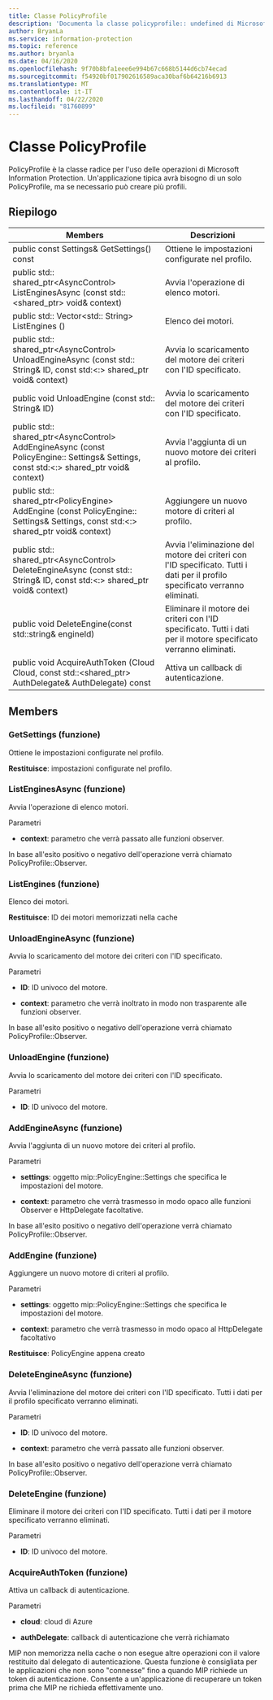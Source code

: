 ```yaml
---
title: Classe PolicyProfile
description: 'Documenta la classe policyprofile:: undefined di Microsoft Information Protection (MIP) SDK.'
author: BryanLa
ms.service: information-protection
ms.topic: reference
ms.author: bryanla
ms.date: 04/16/2020
ms.openlocfilehash: 9f70b8bfa1eee6e994b67c668b5144d6cb74ecad
ms.sourcegitcommit: f54920bf017902616589aca30baf6b64216b6913
ms.translationtype: MT
ms.contentlocale: it-IT
ms.lasthandoff: 04/22/2020
ms.locfileid: "81760899"
---
```

# <a name="class-policyprofile"></a>Classe PolicyProfile 
PolicyProfile è la classe radice per l'uso delle operazioni di Microsoft Information Protection. Un'applicazione tipica avrà bisogno di un solo PolicyProfile, ma se necessario può creare più profili.
  
## <a name="summary"></a>Riepilogo
 Members                        | Descrizioni                                
--------------------------------|---------------------------------------------
public const Settings& GetSettings() const  |  Ottiene le impostazioni configurate nel profilo.
public std:: shared_ptr\<AsyncControl\> ListEnginesAsync (const std::\<shared_ptr\> void& context)  |  Avvia l'operazione di elenco motori.
public std:: Vector\<std:: String\> ListEngines ()  |  Elenco dei motori.
public std:: shared_ptr\<AsyncControl\> UnloadEngineAsync (const std:: String& ID, const std:\<:\> shared_ptr void& context)  |  Avvia lo scaricamento del motore dei criteri con l'ID specificato.
public void UnloadEngine (const std:: String& ID)  |  Avvia lo scaricamento del motore dei criteri con l'ID specificato.
public std:: shared_ptr\<AsyncControl\> AddEngineAsync (const PolicyEngine:: Settings& Settings, const std:\<:\> shared_ptr void& context)  |  Avvia l'aggiunta di un nuovo motore dei criteri al profilo.
public std:: shared_ptr\<PolicyEngine\> AddEngine (const PolicyEngine:: Settings& Settings, const std:\<:\> shared_ptr void& context)  |  Aggiungere un nuovo motore di criteri al profilo.
public std:: shared_ptr\<AsyncControl\> DeleteEngineAsync (const std:: String& ID, const std:\<:\> shared_ptr void& context)  |  Avvia l'eliminazione del motore dei criteri con l'ID specificato. Tutti i dati per il profilo specificato verranno eliminati.
public void DeleteEngine(const std::string& engineId)  |  Eliminare il motore dei criteri con l'ID specificato. Tutti i dati per il motore specificato verranno eliminati.
public void AcquireAuthToken (Cloud Cloud, const std::\<shared_ptr\> AuthDelegate& AuthDelegate) const  |  Attiva un callback di autenticazione.
  
## <a name="members"></a>Members
  
### <a name="getsettings-function"></a>GetSettings (funzione)
Ottiene le impostazioni configurate nel profilo.

  
**Restituisce**: impostazioni configurate nel profilo.
  
### <a name="listenginesasync-function"></a>ListEnginesAsync (funzione)
Avvia l'operazione di elenco motori.

Parametri  
* **context**: parametro che verrà passato alle funzioni observer. 


In base all'esito positivo o negativo dell'operazione verrà chiamato PolicyProfile::Observer.
  
### <a name="listengines-function"></a>ListEngines (funzione)
Elenco dei motori.

  
**Restituisce**: ID dei motori memorizzati nella cache
  
### <a name="unloadengineasync-function"></a>UnloadEngineAsync (funzione)
Avvia lo scaricamento del motore dei criteri con l'ID specificato.

Parametri  
* **ID**: ID univoco del motore. 


* **context**: parametro che verrà inoltrato in modo non trasparente alle funzioni observer. 


In base all'esito positivo o negativo dell'operazione verrà chiamato PolicyProfile::Observer.
  
### <a name="unloadengine-function"></a>UnloadEngine (funzione)
Avvia lo scaricamento del motore dei criteri con l'ID specificato.

Parametri  
* **ID**: ID univoco del motore.


  
### <a name="addengineasync-function"></a>AddEngineAsync (funzione)
Avvia l'aggiunta di un nuovo motore dei criteri al profilo.

Parametri  
* **settings**: oggetto mip::PolicyEngine::Settings che specifica le impostazioni del motore. 


* **context**: parametro che verrà trasmesso in modo opaco alle funzioni Observer e HttpDelegate facoltative. 


In base all'esito positivo o negativo dell'operazione verrà chiamato PolicyProfile::Observer.
  
### <a name="addengine-function"></a>AddEngine (funzione)
Aggiungere un nuovo motore di criteri al profilo.

Parametri  
* **settings**: oggetto mip::PolicyEngine::Settings che specifica le impostazioni del motore. 


* **context**: parametro che verrà trasmesso in modo opaco al HttpDelegate facoltativo



  
**Restituisce**: PolicyEngine appena creato
  
### <a name="deleteengineasync-function"></a>DeleteEngineAsync (funzione)
Avvia l'eliminazione del motore dei criteri con l'ID specificato. Tutti i dati per il profilo specificato verranno eliminati.

Parametri  
* **ID**: ID univoco del motore. 


* **context**: parametro che verrà passato alle funzioni observer. 


In base all'esito positivo o negativo dell'operazione verrà chiamato PolicyProfile::Observer.
  
### <a name="deleteengine-function"></a>DeleteEngine (funzione)
Eliminare il motore dei criteri con l'ID specificato. Tutti i dati per il motore specificato verranno eliminati.

Parametri  
* **ID**: ID univoco del motore.


  
### <a name="acquireauthtoken-function"></a>AcquireAuthToken (funzione)
Attiva un callback di autenticazione.

Parametri  
* **cloud**: cloud di Azure 


* **authDelegate**: callback di autenticazione che verrà richiamato


MIP non memorizza nella cache o non esegue altre operazioni con il valore restituito dal delegato di autenticazione. Questa funzione è consigliata per le applicazioni che non sono "connesse" fino a quando MIP richiede un token di autenticazione. Consente a un'applicazione di recuperare un token prima che MIP ne richieda effettivamente uno.